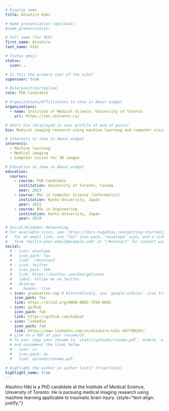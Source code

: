 ```yaml
---
# Display name
title: Atsuhiro Hibi

# Name pronunciation (optional)
#name_pronunciation: 

# Full name (for SEO)
first_name: Atsuhiro
last_name: Hibi

# Status emoji
status:
  icon: ☕️

# Is this the primary user of the site?
superuser: true

# Role/position/tagline
role: PhD Candidate

# Organizations/Affiliations to show in About widget
organizations:
  - name: Institute of Medical Science, University of Toronto
    url: https://ims.utoronto.ca/

# Short bio (displayed in user profile at end of posts)
bio: Medical imaging research using machine learning and computer vision techniques.

# Interests to show in About widget
interests:
  - Machine learning
  - Medical imaging
  - Computer vision for 3D images

# Education to show in About widget
education:
  courses:
    - course: PhD Candidate
      institution: University of Toronto, Canada
      year: 2023
    - course: MSc in Computer Science (Informatics)
      institution: Kyoto University, Japan
      year: 2012
    - course: BSc in Engineering
      institution: Kyoto University, Japan
      year: 2010

# Social/Academic Networking
# For available icons, see: https://docs.hugoblox.com/getting-started/page-builder/#icons
#   For an email link, use "fas" icon pack, "envelope" icon, and a link in the
#   form "mailto:your-email@example.com" or "/#contact" for contact widget.
social:
  # - icon: envelope
  #   icon_pack: fas
  #   link: '/#contact'
  # - icon: twitter
  #   icon_pack: fab
  #   link: https://twitter.com/GeorgeCushen
  #   label: Follow me on Twitter
  #   display:
  #     header: true
  - icon: graduation-cap # Alternatively, use `google-scholar` icon from `ai` icon pack
    icon_pack: fas
    link: https://orcid.org/0000-0002-7558-0682
  - icon: github
    icon_pack: fab
    link: https://github.com/hibiat
  - icon: linkedin
    icon_pack: fab
    link: https://www.linkedin.com/in/atsuhiro-hibi-487790207/
  # Link to a PDF of your resume/CV.
  # To use: copy your resume to `static/uploads/resume.pdf`, enable `ai` icons in `params.yaml`,
  # and uncomment the lines below.
  # - icon: cv
  #   icon_pack: ai
  #   link: uploads/resume.pdf

# Highlight the author in author lists? (true/false)
highlight_name: true
---
```

Atsuhiro Hibi is a PhD candidate at the Institute of Medical Science, University of Toronto. He is pursuing medical imaging research using machine learning applicable to traumatic brain injury.
{style="text-align: justify;"}
